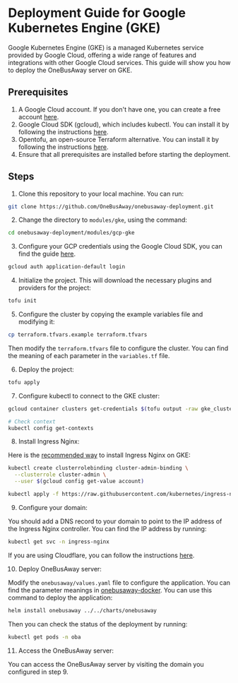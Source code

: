 # Deployment Guide for Google Kubernetes Engine (GKE)

Google Kubernetes Engine (GKE) is a managed Kubernetes service provided by Google Cloud, offering a wide range of features and integrations with other Google Cloud services. This guide will show you how to deploy the OneBusAway server on GKE.

## Prerequisites

1. A Google Cloud account. If you don't have one, you can create a free account [here](https://cloud.google.com/free).
2. Google Cloud SDK (gcloud), which includes kubectl. You can install it by following the instructions [here](https://cloud.google.com/sdk/docs/install).
3. Opentofu, an open-source Terraform alternative. You can install it by following the instructions [here](https://opentofu.org/docs/intro/install/).
4. Ensure that all prerequisites are installed before starting the deployment.

## Steps

1. Clone this repository to your local machine. You can run:
```bash
git clone https://github.com/OneBusAway/onebusaway-deployment.git
```

2. Change the directory to `modules/gke`, using the command:
```bash
cd onebusaway-deployment/modules/gcp-gke
```

3. Configure your GCP credentials using the Google Cloud SDK, you can find the guide [here](https://cloud.google.com/docs/authentication/provide-credentials-adc).
```bash
gcloud auth application-default login
```

4. Initialize the project. This will download the necessary plugins and providers for the project:
```bash
tofu init
```

5. Configure the cluster by copying the example variables file and modifying it:
```bash
cp terraform.tfvars.example terraform.tfvars
```
Then modify the `terraform.tfvars` file to configure the cluster. You can find the meaning of each parameter in the `variables.tf` file.

6. Deploy the project:
```bash
tofu apply
```

7. Configure kubectl to connect to the GKE cluster:
```bash
gcloud container clusters get-credentials $(tofu output -raw gke_cluster_name) --region $(tofu output -raw gke_cluster_location)

# Check context
kubectl config get-contexts
```

8. Install Ingress Nginx:

Here is the [recommended way](https://kubernetes.github.io/ingress-nginx/deploy/#gce-gke) to install Ingress Nginx on GKE:
```bash
kubectl create clusterrolebinding cluster-admin-binding \
  --clusterrole cluster-admin \
  --user $(gcloud config get-value account)

kubectl apply -f https://raw.githubusercontent.com/kubernetes/ingress-nginx/controller-v1.11.1/deploy/static/provider/cloud/deploy.yaml
```

9. Configure your domain:

You should add a DNS record to your domain to point to the IP address of the Ingress Nginx controller. You can find the IP address by running:
```bash
kubectl get svc -n ingress-nginx
```
If you are using Cloudflare, you can follow the instructions [here](https://developers.cloudflare.com/dns/manage-dns-records/how-to/create-dns-records).

10. Deploy OneBusAway server:

Modify the `onebusaway/values.yaml` file to configure the application. You can find the parameter meanings in [onebusaway-docker](https://github.com/OneBusAway/onebusaway-docker/#deployment-parameters).
You can use this command to deploy the application:
```bash
helm install onebusaway ../../charts/onebusaway
```
Then you can check the status of the deployment by running:
```bash
kubectl get pods -n oba
```

11. Access the OneBusAway server:

You can access the OneBusAway server by visiting the domain you configured in step 9.
